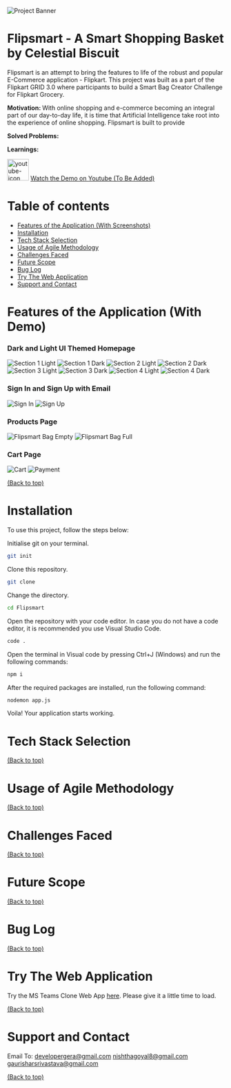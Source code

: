 <!--Banner-->
![Project Banner](https://res.cloudinary.com/pooja-gera/image/upload/v1630745346/flipsmart-readme_assets/Flipsmart-Readme_Header_ranue3.png)

# Flipsmart - A Smart Shopping Basket by Celestial Biscuit </b>
Flipsmart is an attempt to bring the features to life of the robust and popular E-Commerce application - Flipkart. This project was built as a part of the Flipkart GRID 3.0 where participants to build a Smart Bag Creator Challenge for Flipkart Grocery.

<b> Motivation: </b>
With online shopping and e-commerce becoming an integral part of our day-to-day life, it is time that Artificial Intelligence take root into the experience of online shopping. Flipsmart is built to provide 

<b> Solved Problems: </b>

<b> Learnings: </b>

<img src="https://image.flaticon.com/icons/png/512/1384/1384060.png" alt="youtube-icon" width="50px"> [Watch the Demo on Youtube (To Be Added)](#) 

# Table of contents

- [Features of the Application (With Screenshots)](#features-of-the-application-with-demo)
- [Installation](#installation)
- [Tech Stack Selection](#tech-stack-selection)
- [Usage of Agile Methodology](#usage-of-agile-methodology)
- [Challenges Faced](#challenges-faced)
- [Future Scope](#future-scope)
- [Bug Log](#bug-log)
- [Try The Web Application](#try-the-web-application)
- [Support and Contact](#support-and-contact)

# Features of the Application (With Demo)

### Dark and Light UI Themed Homepage 

![Section 1 Light](https://res.cloudinary.com/pooja-gera/image/upload/v1632994332/flipsmart-readme_assets/Home_Page_Section_1_lcxao6.png)
![Section 1 Dark](https://res.cloudinary.com/pooja-gera/image/upload/v1632994331/flipsmart-readme_assets/Home_Page_Dark_Section_1_wuhzes.png)
![Section 2 Light](https://res.cloudinary.com/pooja-gera/image/upload/v1632994332/flipsmart-readme_assets/Home_Page_Section_2_m3nqkl.png)
![Section 2 Dark](https://res.cloudinary.com/pooja-gera/image/upload/v1632994331/flipsmart-readme_assets/Home_Page_Dark_Section_2_acjy5o.png)
![Section 3 Light](https://res.cloudinary.com/pooja-gera/image/upload/v1632994332/flipsmart-readme_assets/Home_Page_Section_3_n1ji6v.png)
![Section 3 Dark](https://res.cloudinary.com/pooja-gera/image/upload/v1632994331/flipsmart-readme_assets/Home_Page_Dark_Section_3_ggswd0.png)
![Section 4 Light](https://res.cloudinary.com/pooja-gera/image/upload/v1632994332/flipsmart-readme_assets/Home_Page_Section_4_qftqxd.png)
![Section 4 Dark](https://res.cloudinary.com/pooja-gera/image/upload/v1632994332/flipsmart-readme_assets/Home_Page_Dark_Section_4_afkenm.png)

### Sign In and Sign Up with Email 

![Sign In](https://res.cloudinary.com/pooja-gera/image/upload/v1632994333/flipsmart-readme_assets/Sign_In_rtyjei.png)
![Sign Up](https://res.cloudinary.com/pooja-gera/image/upload/v1632994333/flipsmart-readme_assets/Sign_Up_wssxbv.png)

### Products Page 

![Flipsmart Bag Empty](https://res.cloudinary.com/pooja-gera/image/upload/v1632994334/flipsmart-readme_assets/Products_Page_Empty_Flipsmart_mukuts.png)
![Flipsmart Bag Full](https://res.cloudinary.com/pooja-gera/image/upload/v1632994334/flipsmart-readme_assets/Products_Page_Filled_Flipsmart_wkjpmb.png)

### Cart Page 

![Cart](https://res.cloudinary.com/pooja-gera/image/upload/v1632994331/flipsmart-readme_assets/Cart_duvpn2.png)
![Payment](https://res.cloudinary.com/pooja-gera/image/upload/v1632994333/flipsmart-readme_assets/Payment_roc0sy.png)

[(Back to top)](#table-of-contents)

# Installation 
To use this project, follow the steps below:

Initialise git on your terminal.

```bash
git init
```
Clone this repository.

```bash
git clone 
``` 

Change the directory. 

```bash
cd Flipsmart 
```

Open the repository with your code editor. 
In case you do not have a code editor, it is recommended you use Visual Studio Code. 

```bash
code .
```

Open the terminal in Visual code by pressing Ctrl+J (Windows) and run the following commands:

```bash
npm i
```
After the required packages are installed, run the following command: 

```bash
nodemon app.js
```

Voila! Your application starts working. 

# Tech Stack Selection 



[(Back to top)](#table-of-contents)

# Usage of Agile Methodology 



[(Back to top)](#table-of-contents)

# Challenges Faced


[(Back to top)](#table-of-contents)

# Future Scope
[(Back to top)](#table-of-contents)

# Bug Log


[(Back to top)](#table-of-contents)

# Try The Web Application 

Try the MS Teams Clone Web App [here](#).
Please give it a little time to load.

[(Back to top)](#table-of-contents)

# Support and Contact 

Email To: 
developergera@gmail.com
nishthagoyal8@gmail.com
gaurisharsrivastava@gmail.com

[(Back to top)](#table-of-contents)

